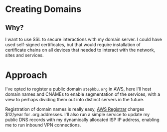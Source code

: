 # Creating Domains

## Why?
I want to use SSL to secure interactions with my domain server.  I could have used self-signed certificates, but that would require installation of certificate chains on all devices that needed to interact with the network, sites and services.

# Approach
I've opted to register a public domain ```stephbu.org``` in AWS, here I'll host domain names and CNAMEs to enable segmentation of the services, with a view to perhaps dividing them out into distinct servers in the future.

Registration of domain names is really easy, [AWS Registrar](https://registrar.amazon.com) charges $12/year for .org addresses.  I'll also run a simple service to update my public DNS records with my dynamically allocated ISP IP address, enabling me to run inbound VPN connections.